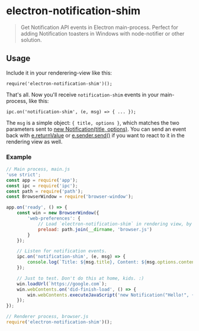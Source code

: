 # electron-notification-shim
> Get Notification API events in Electron main-process. Perfect for adding Notification toasters in Windows with node-notifier or other solution.

## Usage

Include it in your renderering-view like this:

    require('electron-notification-shim')();

That's all. Now you'll receive `notification-shim` events in your main-process, like this:

    ipc.on('notification-shim', (e, msg) => { ... });

The `msg` is a simple object: `{ title, options }`, which matches the two parameters sent to [new Notification(title, options)](https://developer.mozilla.org/en-US/docs/Web/API/Notification/Notification). You can send an event back with [e.returnValue](http://electron.atom.io/docs/v0.34.0/api/ipc-main-process/#event-returnvalue) or [e.sender.send()](http://electron.atom.io/docs/v0.34.0/api/ipc-main-process/#event-sender-send-channel-arg1-arg2) if you want to react to it in the rendering view as well.

### Example

```js
// Main process, main.js
'use strict';
const app = require('app');
const ipc = require('ipc');
const path = require('path');
const BrowserWindow = require('browser-window');

app.on('ready', () => {
	const win = new BrowserWindow({
		'web-preferences': {
			// Load `electron-notification-shim` in rendering view, by requiring it in your preloaded script.
			preload: path.join(__dirname, 'browser.js')
		}
	});

	// Listen for notification events.
	ipc.on('notification-shim', (e, msg) => {
		console.log(`Title: ${msg.title}, Content: ${msg.options.content}`);
	});

	// Just to test. Don't do this at home, kids. :)
	win.loadUrl(`https://google.com`);
	win.webContents.on('did-finish-load', () => {
		win.webContents.executeJavaScript('new Notification("Hello!", {content: "Notification world!"})');
	});
});
```

```js
// Renderer process, browser.js
require('electron-notification-shim')();
```
